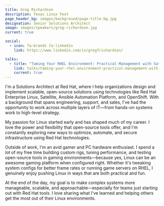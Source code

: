 ```yaml
---
title: Greg Richardson
description: Texas Linux Fest
page_header_bg: images/background/page-title-bg.jpg
designation: Senior Solutions Architect
image: images/speakers/greg-richardson.jpg
current: true

social:
  - icon: fa-brands fa-linkedin
    link: https://www.linkedin.com/in/gregfrichardson/

talks:
  - title: "Taming Your RHEL Environment: Practical Management with Satellite and Ansible"
    link: talks/taming-your-rhel-environment-practical-management-with-satellite-and-ansible/
    current: true
---
```


I'm a Solutions Architect at Red Hat, where I help organizations design and
implement scalable, open-source solutions using technologies like Red Hat
Enterprise Linux, Satellite, Ansible Automation Platform, and OpenShift.  With
a background that spans engineering, support, and sales, I've had the
opportunity to work across multiple layers of IT—from hands-on systems work to
high-level strategy.

My passion for Linux started early and has shaped much of my career.  I love
the power and flexibility that open-source tools offer, and I'm constantly
exploring new ways to optimize, automate, and secure infrastructure using Red
Hat technologies.

Outside of work, I'm an avid gamer and PC hardware enthusiast.  I spend a lot
of my free time building custom rigs, tuning performance, and testing
open-source tools in gaming environments—because yes, Linux can be an awesome
gaming platform when configured right.  Whether it's tweaking system configs
for better frame rates or running game servers on RHEL, I genuinely enjoy
pushing Linux in ways that are both practical and fun.

At the end of the day, my goal is to make complex systems more manageable,
scalable, and approachable—especially for teams just starting out with Red Hat
tools.  I love sharing what I've learned and helping others get the most out of
their Linux environments.

